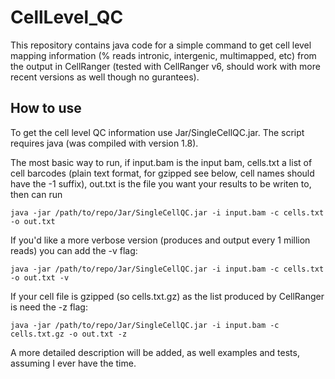 # CellLevel_QC

This repository contains java code for a simple command to get cell level mapping information (% reads intronic, intergenic, multimapped, etc) from the output in CellRanger (tested with CellRanger v6, should work with more recent versions as well though no gurantees).

## How to use

To get the cell level QC information use Jar/SingleCellQC.jar. The script requires java (was compiled with version 1.8). 

The most basic way to run, if input.bam is the input bam, cells.txt a list of cell barcodes (plain text format, for gzipped see below, cell names should have the -1 suffix), out.txt is the file you want your results to be writen to, then can run

```
java -jar /path/to/repo/Jar/SingleCellQC.jar -i input.bam -c cells.txt -o out.txt
```

If you'd like a more verbose version (produces and output every 1 million reads) you can add the -v flag:

```
java -jar /path/to/repo/Jar/SingleCellQC.jar -i input.bam -c cells.txt -o out.txt -v
```

If your cell file is gzipped (so cells.txt.gz) as the list produced by CellRanger is need the -z flag:

```
java -jar /path/to/repo/Jar/SingleCellQC.jar -i input.bam -c cells.txt.gz -o out.txt -z
```

A more detailed description will be added, as well examples and tests, assuming I ever have the time.
